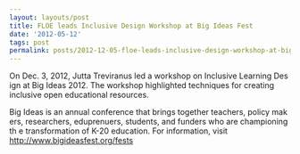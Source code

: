 ```yaml
---
layout: layouts/post
title: FLOE leads Inclusive Design Workshop at Big Ideas Fest
date: '2012-05-12'
tags: post
permalink: posts/2012-12-05-floe-leads-inclusive-design-workshop-at-big-ideas-fest.html
---
```

<p>
On Dec. 3, 2012, Jutta Treviranus led a workshop on Inclusive Learning Des
ign at Big Ideas 2012. The workshop highlighted techniques for creating inclusive open educational resources.
</p>
<p>
Big Ideas is an annual conference that brings together teachers, policy mak
ers, researchers, eduprenuers, students, and funders who are championing th
e transformation of K-20 education. For information, visit
<a title="http://www.bigideasfest.org/fests" href="http://www.bigideasfest.o
rg/fests">http://www.bigideasfest.org/fests</a>
</p>
